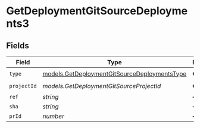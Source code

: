 # GetDeploymentGitSourceDeployments3


## Fields

| Field                                                                                              | Type                                                                                               | Required                                                                                           | Description                                                                                        |
| -------------------------------------------------------------------------------------------------- | -------------------------------------------------------------------------------------------------- | -------------------------------------------------------------------------------------------------- | -------------------------------------------------------------------------------------------------- |
| `type`                                                                                             | [models.GetDeploymentGitSourceDeploymentsType](../models/getdeploymentgitsourcedeploymentstype.md) | :heavy_check_mark:                                                                                 | N/A                                                                                                |
| `projectId`                                                                                        | *models.GetDeploymentGitSourceProjectId*                                                           | :heavy_check_mark:                                                                                 | N/A                                                                                                |
| `ref`                                                                                              | *string*                                                                                           | :heavy_minus_sign:                                                                                 | N/A                                                                                                |
| `sha`                                                                                              | *string*                                                                                           | :heavy_minus_sign:                                                                                 | N/A                                                                                                |
| `prId`                                                                                             | *number*                                                                                           | :heavy_minus_sign:                                                                                 | N/A                                                                                                |